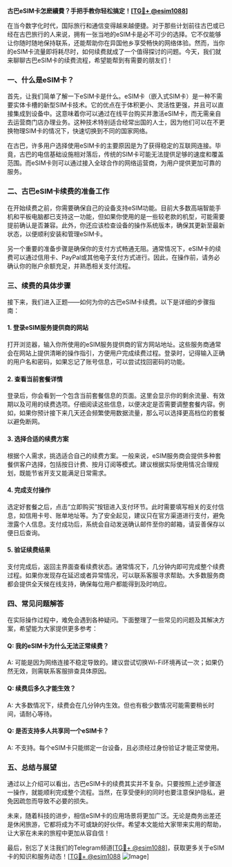 **古巴eSIM卡怎麽續費？手把手教你轻松搞定！[[TG💪+ @esim1088](https://t.me/s/esim1088)]**

在当今数字化时代，国际旅行和通信变得越来越便捷。对于那些计划前往古巴或已经在古巴旅行的人来说，拥有一张当地的eSIM卡是必不可少的选择。它不仅能够让你随时随地保持联系，还能帮助你在异国他乡享受畅快的网络体验。然而，当你的eSIM卡流量即将耗尽时，如何续费就成了一个值得探讨的问题。今天，我们就来聊聊古巴eSIM卡的续费流程，希望能帮到有需要的朋友们！

### 一、什么是eSIM卡？

首先，让我们简单了解一下eSIM卡是什么。eSIM卡（嵌入式SIM卡）是一种不需要实体卡槽的新型SIM卡技术。它的优点在于体积更小、灵活性更强，并且可以直接集成到设备中。这意味着你可以通过在线平台购买并激活eSIM卡，而无需亲自去运营商门店办理业务。这种技术特别适合经常出国的人士，因为他们可以在不更换物理SIM卡的情况下，快速切换到不同的国家网络。

在古巴，许多用户选择使用eSIM卡的主要原因是为了获得稳定的互联网连接。毕竟，古巴的电信基础设施相对落后，传统的SIM卡可能无法提供足够的速度和覆盖范围。而eSIM卡则可以通过接入全球合作的网络运营商，为用户提供更加可靠的服务。

### 二、古巴eSIM卡续费的准备工作

在开始续费之前，你需要确保自己的设备支持eSIM功能。目前大多数高端智能手机和平板电脑都已支持这一功能，但如果你使用的是一些较老款的机型，可能需要提前确认是否兼容。此外，你还应该检查设备的操作系统版本，确保其更新至最新状态，以便顺利安装和管理eSIM卡。

另一个重要的准备步骤是确保你的支付方式畅通无阻。通常情况下，eSIM卡的续费可以通过信用卡、PayPal或其他电子支付方式进行。因此，在操作前，请务必确认你的账户余额充足，并熟悉相关支付流程。

### 三、续费的具体步骤

接下来，我们进入正题——如何为你的古巴eSIM卡续费。以下是详细的步骤指南：

#### 1. 登录eSIM服务提供商的网站

打开浏览器，输入你所使用的eSIM服务提供商的官方网站地址。这些服务商通常会在网站上提供清晰的操作指引，方便用户完成续费过程。登录时，记得输入正确的用户名和密码，如果忘记了账号信息，可以尝试找回密码的功能。

#### 2. 查看当前套餐详情

登录后，你会看到一个包含当前套餐信息的页面。这里会显示你的剩余流量、有效期以及可用的续费选项。仔细阅读这些信息，以便决定是否需要调整套餐内容。例如，如果你预计接下来几天还会频繁使用数据流量，那么可以选择更高档位的套餐以避免断网。

#### 3. 选择合适的续费方案

根据个人需求，挑选适合自己的续费方案。一般来说，eSIM服务商会提供多种套餐供客户选择，包括按日计费、按月订阅等模式。建议根据实际使用情况合理规划，既能节省开支又能满足日常需求。

#### 4. 完成支付操作

选定好套餐之后，点击“立即购买”按钮进入支付环节。此时需要填写相关的支付信息，如信用卡号、账单地址等。为了安全起见，建议只在官方渠道进行支付，避免泄露个人信息。支付成功后，系统会自动发送确认邮件至你的邮箱，请妥善保存以便日后查询。

#### 5. 验证续费结果

支付完成后，返回主界面查看续费状态。通常情况下，几分钟内即可完成整个续费过程。如果你发现存在延迟或者异常情况，可以联系客服寻求帮助。大多数服务商都会提供全天候在线支持，确保每位用户都能得到及时响应。

### 四、常见问题解答

在实际操作过程中，难免会遇到各种疑问。下面整理了一些常见的问题及其解决方案，希望能为大家提供更多参考：

#### Q: 我的eSIM卡为什么无法正常续费？
A: 可能是因为网络连接不稳定导致的。建议尝试切换Wi-Fi环境再试一次；如果仍然无效，则需联系客服排查具体原因。

#### Q: 续费后多久才能生效？
A: 大多数情况下，续费会在几分钟内生效。但也有极少数情况可能需要稍长时间，请耐心等待。

#### Q: 是否支持多人共享同一个eSIM卡？
A: 不支持。每个eSIM卡只能绑定一台设备，且必须经过身份验证才能正常使用。

### 五、总结与展望

通过以上介绍可以看出，古巴eSIM卡的续费其实并不复杂。只要按照上述步骤逐一操作，就能顺利完成整个流程。当然，在享受便利的同时也要注意保护隐私，避免因疏忽而导致不必要的损失。

未来，随着科技的进步，相信eSIM卡的应用场景将更加广泛。无论是商务出差还是休闲旅游，它都将成为不可或缺的好伙伴。希望本文能给大家带来实用的帮助，让大家在未来的旅程中更加从容自信！

最后，别忘了关注我们的Telegram频道[[TG💪+ @esim1088](https://t.me/s/esim1088)]，获取更多关于eSIM卡的知识和服务动态！[[TG💪+ @esim1088](https://t.me/s/esim1088) ![Image](https://i.postimg.cc/4NQfJmqS/Snipaste-2025-05-13-00-14-12.png)]